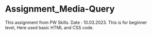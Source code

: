 # Assignment_Media-Query
This assignment from PW Skills. Date : 10.03.2023.
This is for beginner level, Here used basic HTML and CSS code.
